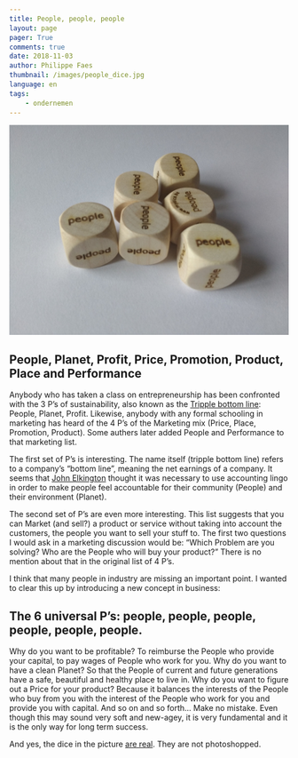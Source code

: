 ```yaml
---
title: People, people, people
layout: page
pager: True
comments: true
date: 2018-11-03
author: Philippe Faes
thumbnail: /images/people_dice.jpg
language: en
tags:
    - ondernemen
---
```


![People dice](/images/people_dice.jpg)

## People, Planet, Profit, Price, Promotion, Product, Place and Performance

Anybody who has taken a class on entrepreneurship has been confronted with the 3 P’s of sustainability, also known as the [Tripple bottom line](https://en.wikipedia.org/wiki/Triple_bottom_line): People, Planet, Profit. Likewise, anybody with any formal schooling in marketing has heard of the 4 P’s of the Marketing mix (Price, Place, Promotion, Product). Some authers later added People and Performance to that marketing list.

The first set of P’s is interesting. The name itself (tripple bottom line) refers to a company’s “bottom line”, meaning the net earnings of a company. It seems that [John Elkington](https://en.wikipedia.org/wiki/John_Elkington_(business_author)) thought it was necessary to use accounting lingo in order to make people feel accountable for their community (People) and their environment (Planet).

The second set of P’s are even more interesting. This list suggests that you can Market (and sell?) a product or service without taking into account the customers, the people you want to sell your stuff to. The first two questions I would ask in a marketing discussion would be: “Which Problem are you solving? Who are the People who will buy your product?” There is no mention about that in the original list of 4 P’s.

I think that many people in industry are missing an important point. I wanted to clear this up by introducing a new concept in business:

## The 6 universal P’s: people, people, people, people, people, people.
Why do you want to be profitable? To reimburse the People who provide your capital, to pay wages of People who work for you.
Why do you want to have a clean Planet? So that the People of current and future generations have a safe, beautiful and healthy place to live in.
Why do you want to figure out a Price for your product? Because it balances the interests of the People who buy from you with the interest of the People who work for you and provide you with capital.
And so on and so forth…
Make no mistake. Even though this may sound very soft and new-agey, it is very fundamental and it is the only way for long term success.

And yes, the dice in the picture [are real](http://www.mydice.be/). They are not photoshopped.